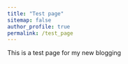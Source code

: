 ```yaml
---
title: "Test page"
sitemap: false
author_profile: true
permalink: /test_page
---
```


This is a test page for my new blogging